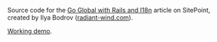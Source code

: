 Source code for the [Go Global with Rails and I18n](http://www.sitepoint.com/go-global-rails-i18n/) article on
SitePoint,
created by Ilya Bodrov ([radiant-wind.com](http://radiant-wind.com)).

[Working demo](http://sitepoint-i18n.herokuapp.com/).